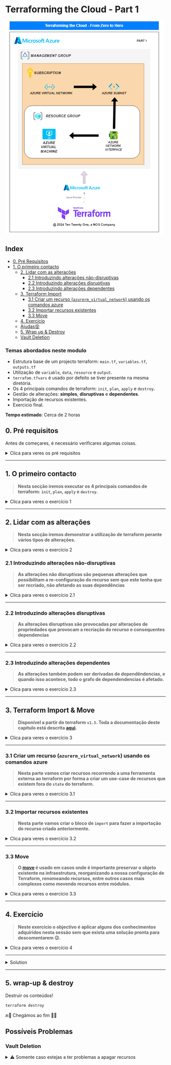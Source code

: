 # Terraforming the Cloud - Part 1

![alt text](/images/terraform_part_1.png)

## Index

- [0. Pré Requisitos](#0-pré-requisitos)
- [1. O primeiro contacto](#1-o-primeiro-contacto)
  - [2. Lidar com as alterações](#2-lidar-com-as-alterações)
    - [2.1 Introduzindo alterações não-disruptivas](#21-introduzindo-alterações-não-disruptivas)
    - [2.2 Introduzindo alterações disruptivas](#22-introduzindo-alterações-disruptivas)
    - [2.3 Introduzindo alterações dependentes](#23-introduzindo-alterações-dependentes)
  - [3. Terraform Import](#3-terraform-import--move)
    - [3.1 Criar um recurso (`azurerm_virtual_network`) usando os comandos azure](#31-criar-um-recurso-azurerm_virtual_network-usando-os-comandos-azure)
    - [3.2 Importar recursos existentes](#32-importar-recursos-existentes)
    - [3.3 Move](#33-move)
  - [4. Exercício](#4-exercício)
  - [Ajudas😵](#ajudas)
  - [5. Wrap up & Destroy](#5-wrap-up--destroy)
  - [Vault Deletion](#vault-deletion)

### Temas abordados neste modulo

- Estrutura base de um projecto terraform: `main.tf`, `variables.tf`, `outputs.tf`
- Utilização de `variable`, `data`, `resource` e `output`.
- `terrafom.tfvars` é usado por defeito se tiver presente na mesma diretória.
- Os 4 principais comandos de terraform: `init`, `plan`, `apply` e `destroy`.
- Gestão de alterações: **simples**, **disruptivas** e **dependentes**.
- Importação de recursos existentes.
- Exercicio final.

**Tempo estimado**: Cerca de 2 horas

## 0. Pré requisitos

Antes de começares, é necessário verificares algumas coisas.

<details>
  <summary>Clica para veres os pré requisitos</summary>

Certifica-te que tens a `azure-cloud-shell` devidamente configurada, correndo o comando:

```bash
source ./scripts/get-azure-credentials.sh
```

Deve dar os valores do `AZURE_SUBSCRIPTION_ID` e `AZURE_TENANT_ID`.

Caso o script não esteja a correr, usar este comando primeiro:

```bash
chmod 100 ./scripts/get-azure-credentials.sh
```

Após isto, podem verificar a subscrição em que se encontram usando este comando:

```bash
az account show --query name -o tsv
```

Na eventualidade da subscrição não ser <subscrição correcta> faz o seguinte comando:

```bash
az account set --subscription $AZURE_SUBSCRIPTION_ID
```

💡 Ao fazerem copy-paste na `Azure Cloud Shell`, aconselhamos a que "colem" os conteúdos com `ctrl+shift+v`.

</details>

---

## 1. O primeiro contacto

> **Nesta secção iremos executar os 4 principais comandos de terraform: `init`, `plan`, `apply` e `destroy`.**

<details><summary>Clica para veres o exercício 1</summary>

### Comando `init`

> _[from docs:](https://www.terraform.io/docs/cli/commands/init.html) The `terraform init` command is used to initialize a working directory containing Terraform configuration files. This is the first command that should be run after writing a new Terraform configuration or cloning an existing one from version control. It is safe to run this command multiple times._

```bash
terraform init
```

### Comando `plan`

> _[from docs:](https://www.terraform.io/docs/cli/commands/plan.html) The `terraform plan` command creates an execution plan, which lets you preview the changes that Terraform plans to make to your infrastructure. By default, when Terraform creates a plan it:_
>
> - _Reading the current state of any already-existing remote objects to make sure that the Terraform state is up-to-date._
> - _Comparing the current configuration to the prior state and noting any differences._
> - _Proposing a set of change actions that should, if applied, make the remote objects match the configuration._

```bash
terraform plan
```

### Comando `apply`

> _[from docs:](https://www.terraform.io/docs/cli/commands/apply.html) The `terraform apply` command executes the actions proposed in a Terraform plan._

```bash
terraform apply
```

⏳ Tempo do apply - 1 min.

Após o apply repara nos seguintes **outputs**

![alt text](/images/outputs.png)

Esta informação diz respeito aos recursos que criaste!

Para verificares que os recursos remotos foram criados utiliza os seguintes comandos:

`Resource Group:`

```bash
az group show --name=$(terraform output -raw my_identifier)-rg
```

### Comando `destroy`

> _[from docs:](https://www.terraform.io/docs/cli/commands/destroy.html) The `terraform destroy` command is a convenient way to destroy all remote objects managed by a particular Terraform configuration._
>
> _While you will typically not want to destroy long-lived objects in a production environment, Terraform is sometimes used to manage ephemeral infrastructure for development purposes, in which case you can use `terraform destroy` to conveniently clean up all of those temporary objects once you are finished with your work._

```bash
terraform destroy
```

Para verificares que os recursos remotos foram destruídos:

`Resource Group:`

```bash
az group show --name=$(terraform output -raw my_identifier)-rg
```

</details>

</details>

---

## 2. Lidar com as alterações

> **Nesta secção iremos demonstrar a utilização de terraform perante vários tipos de alterações.**

<details><summary>Clica para veres o exercício 2</summary>

### Criar uma Máquina Virtual

- Abrir o ficheiro `main.tf`
- Descomentar o bloco referente ao `exercicio 2.` - seleciona o bloco referente ao exercício 2 e de seguida `ctrl+k+u` ou se estiveres num mac `cmd+k+u`.
- Descomentar o bloco referente ao `exercicio 2` no ficheiro `outputs.tf`
- Não te esqueças de salvar o ficheiro depois de fazeres alterações! `ctrl+s` ou se estiveres num mac `cmd+s`.
- ⌛Tempo do apply 1:30 min.

### Assegurar a criação dos recursos (`plan` e `apply`)

```bash
terraform plan
```

```bash
terraform apply
```

Verifica que a virtual machine foi criada!

```hcl

az vm show -g=$(terraform output -raw my_identifier)-rg -n=$(terraform output -raw my_identifier)-vm -d

```

Entra na virtual machine via SSH com o seguinte comando:

```bash
az network bastion ssh -n tf-azure-workshop-bastion --subscription=$(terraform output -raw subscription_id) --resource-group=$(terraform output -raw resource_group) --auth-type AAD --target-resource-id=$(terraform output -raw vm_id)
```

</details>

### 2.1 Introduzindo alterações não-disruptivas

> **As alterações não disruptivas são pequenas alterações que possibilitam a re-configuração do recurso sem que este tenha que ser recriado, não afetando as suas dependências**

<details><summary>Clica para veres o exercício 2.1</summary>

- Edita o ficheiro `main.tf`, localizar o recurso `azurerm_virtual_machine.my_virtual_machine` e descomenta o campo `tags` - define uma tag para a tua vm!
- Guarda as tuas alterações! `ctrl+s` ou se estiveres num mac `cmd+s`.
- ⌛Tempo do apply 30 segundos.

(ie: `tags = {project = terraform_workshop}`)

Executar `terraform plan` e verificar que o Terraform irá efectuar um `update in-place` - isto é uma alteração simples.

```bash
terraform plan
```

Executar `terraform apply`.

```bash
terraform apply
```

</details>

---

### 2.2 Introduzindo alterações disruptivas

> **As alterações disruptivas são provocadas por alterações de propriedades que provocam a recriação do recurso e consequentes dependencias**

<details><summary>Clica para veres o exercício 2.2</summary>

- No ficheiro `main.tf`, localizar o recurso `azurerm_virtual_machine.my_virtual_machine` e alterar o campo `name` para o seguinte: `"${random_pet.this.id}-vm-new"`
- Guarda as tuas alterações! `ctrl+s` ou se estiveres num mac `cmd+s`.
- Executar `terraform plan` e verificar que o Terraform irá efectuar um `replacement` - é uma alteração disruptiva.
- ⌛Tempo do apply 2 min.

```bash
terraform plan
```

Aplicar o `plan`, verificar e acompanhar observando na execução do terraform que irá acontecer um `destroy` seguido de um `create`:

```bash
terraform apply
```

</details>

---

### 2.3 Introduzindo alterações dependentes

> **As alterações também podem ser derivadas de dependêndencias, e quando isso acontece, todo o grafo de dependendencias é afetado.**

<details><summary>Clica para veres o exercício 2.3</summary>

- Editar o ficheiro terraform.tfvars e alterar o valor da variavel `prefix` de `az` para `new`
- Guarda as tuas alterações! `ctrl+s` ou se estiveres num mac `cmd+s`.
- ⌛Tempo do apply 2:30 min.

Executar o `plan` e verificar todo o grafo de dependencias é afetado:

```bash
terraform plan
```

Executar o `apply`:

```bash
terraform apply
```

[Clica aqui caso não consigas prosseguir](#vault-deletion)

_Notem que apenas alterámos uma mera variável..._

> **NOTA: NÃO DESTRUIR OS RECURSOS pois vamos usa-los no próximo passo**

</details>

---

## 3. Terraform Import & Move

> **Disponível a partir do terraform `v1.5`. Toda a documentação deste capítulo está descrita [aqui](https://developer.hashicorp.com/terraform/tutorials/state/state-import).**

<details><summary>Clica para veres o exercício 3</summary>

> _[from docs:](https://developer.hashicorp.com/terraform/tutorials/state/state-import)Terraform supports bringing your existing infrastructure under its management. By importing resources into Terraform, you can consistently manage your infrastructure using a common workflow._
>
> _This is a great way to slowly transition infrastructure to Terraform, or to be able to be confident that you can use Terraform in the future if it potentially doesn't support every feature you need today._

Assegurar que não existem alterações pendentes:

```bash
terraform plan
```

Se o plan apresentar mudanças, façam o apply com o comando:

```bash
terraform apply
```

</details>

---

### 3.1 Criar um recurso (`azurerm_virtual_network`) usando os comandos azure

> **Nesta parte vamos criar recursos recorrendo a uma ferramenta externa ao terraform por forma a criar um use-case de recursos que existem fora do `state` do terraform.**

<details><summary>Clica para veres o exercício 3.1</summary>

O objetivo é simular recursos que já existiam para que os possamos _terraformar_.

Criar uma **Virtual Network**:

```bash
az network vnet create --name=$(terraform output -raw my_identifier)-vnet --subscription=$(terraform output -raw subscription_id) --resource-group=$(terraform output -raw my_identifier)-rg
```

- ⌛Tempo para a criação do recurso 30 segundos.

</details>

---

### 3.2 Importar recursos existentes

> **Nesta parte vamos criar o bloco de `import` para fazer a importação do recurso criado anteriormente.**

<details><summary>Clica para veres o exercício 3.2</summary>

> O processo de importação de recursos consiste em duas partes:

- Obtenção da informação do recurso na cloud.
- Criação de um bloco `import` que irá indicar ao terraform que o recurso já existe e que o mesmo deve ser gerido pelo terraform.
- ⌛Tempo do apply - 10 segundos.

O primeiro passo da importação de recursos é [declarar a importação dos mesmos](https://developer.hashicorp.com/terraform/tutorials/state/state-import).

Para isto, [temos que definir o bloco `import`](https://developer.hashicorp.com/terraform/tutorials/state/state-import#define-import-block), que necessita de dois argumentos:

- `id`: o id do recurso a importar do lado de Azure
- `to`: o identificador terraform do recurso a importar

Exemplo de um bloco `import`:

```hcl
 import {
   id = "/subscriptions/$(terraform output -raw subscription_id)/resourceGroups/${azurerm_resource_group.default.name}/providers/Microsoft.Network/virtualNetworks/${random_pet.this.id}-vnet"
   to = azurerm_virtual_network.my_imported_vnet
 }
```

- Para o exercicio que segue, vamos ao ficheiro `import-exercise.tf` descomentar os blocos `import { ... }`
- Vai também ao ficheiro `outputs.tf` e descomenta o bloco referente ao exercício `3.2`.
- Não te esqueças de gravar as tuas alterações com `ctrl+s` ou se estiveres num mac `cmd+s`.

- O que estamos a fazer é a definir um bloco de `import` em que especificamos o recurso a importar e o seu destino.
- Temos no entanto de definir o destino do mesmo para que possamos alojar o recurso e passar a geri-lo por terraform, é essa a razão pela qual definimos um bloco de `resource` no `ìmport-exercise.tf`.

---

Vamos então correr o `plan`.

```bash
terraform plan
```

Por fim, o `apply` para executar a operação planeada:

```bash
terraform apply
```

Agora, se tentarmos agora fazer `plan` novamente, vamos verificar que o terraform indica que não tem alterações à infraestrutura, confirmando que os recursos foram importados som sucesso.

Testar o `plan`:

```bash
terraform plan
```

**E se não soubessemos a informação referente ao recurso que queriamos importar?**

Antes de efetuar a importação precisamos de obter o `id` do recurso a importar do lado de Azure tal como descrito nas instruções de importação para o recurso [`azurerm_virtual_network`](https://registry.terraform.io/providers/hashicorp/azurerm/latest/docs/resources/virtual_network#import).

Existem várias formas para obter o `id` dos recursos, neste exemplo usamos os comandos `azure`:

Obter o `id` para a `azurerm_virtual_network`:

```bash
az network vnet show -n=$(terraform output -raw my_identifier)-vnet -g=$(terraform output -raw my_identifier)-rg
```

</details>

---

### 3.3 Move

> **O [move](https://developer.hashicorp.com/terraform/cli/state/move) é usado em casos onde é importante preservar o objeto existente na infraestrutura, reorganizando a nossa configuração de Terraform, renomeando recursos, entre outros casos mais complexos como movendo recursos entre módulos.**

<details><summary>Clica para veres o exercício 3.3</summary>

Vamos agora supôr que queremos mudar o nome dum recurso em terraform. Se formos mudar o nome do recurso, o terraform irá considerar que estamos a destruir o recurso anterior e a querer criar um novo com as mesmas especificações.

Para evitar esse comportamento, uma vez que não queremos destruir o recurso, vamos usar o `move`.

- Criar um novo random.pet
- novo plan
- novo apply
- descomentar o move e trocar o nome do random.pet.

```bash
moved {
  from = <nome_do_recurso_a_mudar>
  to = <novo_nome_do_recurso>
}
```

Vamos mudar o nome do recurso `azurerm_virtual_network` para `my_imported_vnet_new` e descomentar o bloco de move.

Agora, o `terraform plan` em vez de destruir um recurso e criar um novo, deve apresentar o seguinte:

![alt text](/images/plan_moved_example.png)

Desta forma, conseguimos manter o mesmo objeto e mudar o seu nome, sem ter de o destruir!

</details>

---

## 4. Exercício

> **Neste exercicio o objectivo é aplicar alguns dos conhecimentos adquiridos nesta sessão sem que exista uma solução pronta para descomentarem 😉.**

<details><summary>Clica para veres o exercício 4</summary>

Prentende-se o seguinte:

- 👉 Criar uma Azure Assigned Identity com os seguintes requisitos:
  - `name` deverá ser prefixada com valor definido no recurso `random_pet.this.id` para evitar colisões de nomes
- 👉 Criar uma Azure Virtual Machine com os seguintes requisitos:
  - Nome da máquina deverá ser prefixado com valor definido no recurso `random_pet.this.id` para evitar colisões de nomes
  - Tipo de máquina: `Standard_B1s`
  - Zona: `westeurope`
  - Deverá conter uma tag (`project = terraform-part-1`)
  - A rede (`subnetwork`) onde a VM vai correr fica ao vosso critério: podem criar uma nova, ou podem usar as já existentes.
  - A máquina deverá correr com a `azurerm_user_assigned_identity` previamente criada.
  - 👉 Devem fazer o exercicio no ficheiro `final-exercise.tf`.

---

### Ajudas😵

💡 Usem a pesquisa no terraform registry / azure para saberem mais informação acerca dos recursos que estão a usar:

- [`azurerm_user_assigned_identity`](https://registry.terraform.io/providers/hashicorp/azurerm/latest/docs/resources/user_assigned_identity)
- [`azurerm_virtual_machine`](https://registry.terraform.io/providers/hashicorp/azurerm/latest/docs/resources/linux_virtual_machine)
- [`azurerm_network_interface`](https://registry.terraform.io/providers/hashicorp/azurerm/latest/docs/resources/network_interface)
- [`azurerm_subnet`](https://registry.terraform.io/providers/hashicorp/azurerm/latest/docs/resources/subnet)

💡 Uma subnet já existente poderá ser `data.azurerm_subnet.my_subnet.id`.

</details>

---

<details>
  <summary>Solution</summary>

```hcl
resource "azurerm_user_assigned_identity" "uai" {
resource_group_name = azurerm_resource_group.default.name
location            = azurerm_resource_group.default.location
name                = "${random_pet.this.id}-uai"
}

resource "azurerm_linux_virtual_machine" "final_exercise_machine" {
name                            = "${random_pet.this.id}-vm-new"
location                        = var.region
resource_group_name             = azurerm_resource_group.default.name
size                            = "Standard_B1ls"
admin_username                  = "adminuser"
admin_password                  = "Password1234!"
disable_password_authentication = false
os_disk {
  caching              = "ReadWrite"
  storage_account_type = "Standard_LRS"
}
source_image_reference {
  publisher = "Canonical"
  offer     = "UbuntuServer"
  sku       = "16.04-LTS"
  version   = "latest"
}
identity {
  type = "UserAssigned"
  identity_ids = [
    azurerm_user_assigned_identity.uai.id
  ]
}
tags = {
  ## Example
  # environment = "staging"
}
lifecycle {
  ignore_changes = [
    identity
  ]
}
network_interface_ids = [
  azurerm_network_interface.final_exercise_nic.id
]

}

resource "azurerm_network_interface" "final_exercise_nic" {
name                = "${random_pet.this.id}-nic"
location            = var.region
resource_group_name = azurerm_resource_group.default.name

ip_configuration {
  name                          = "internal"
  subnet_id                     = data.azurerm_subnet.my_subnet.id
  private_ip_address_allocation = "Dynamic"
}
}

data "azurerm_subnet" "my_subnet" {
name                 = "${random_pet.this.id}-subnet"
virtual_network_name = "tf-azure-workshop-vnet"
resource_group_name  = "tf-azure-workshop-rg"
}
```

</details>

---

## 5. wrap-up & destroy

Destruir os conteúdos!

```bash
terraform destroy
```

🔚🏁 Chegámos ao fim 🏁🔚

## Possíveis Problemas

### Vault Deletion

<details>
  <summary>⚠️ Somente caso estejas a ter problemas a apagar recursos </summary>

Na eventualidade de o `terraform destroy` estar a demorar mais tempo do que o expectável é necessário vermos se não foi criado um `vault` – isto pode impedir a destruição de recursos de acontecer conforme planeado.

- Para garantirmos que tal não acontece temos de ir ao nosso `resource group`.

![alt text](/images/check_rg.png)

- Certifica-te que a subscrição em que estás a procurar é aquela em que criaste o teu `resource group`, quando o encontrares seleciona-o.

![alt text](/images/choose_rg.png)

- Na eventualidade deste recurso existir dentro do teu `resource-group` é necessário remove-lo para que possas prosseguir. Para tal, clica no recurso do `Vault`.

![alt text](/images/choose_vault.png)

- À esquerda, seleciona a opção de `settings` e a seguir `properties`.
  Entre as opções procura pela opção `Soft Delete and security settings`, clica em update.

![alt text](/images/soft_delete.png)

- Uma vez na janela dos settings do `soft delete` retira o ☑️ destas opções – isto vai-te permitir fazer delete do recurso.

![alt text](/images/soft_settings.png)

- O resultado final há de ser algo semelhante a este exemplo. Não te esqueças de clicar no botão de update para confirmares as tuas alterações.

![alt text](/images/update_settings.png)

- Antes de o apagarmos temos de verificar se este `vault` tem backups armazenados para algum dos recursos que criámos. Regressa à tab de `overview`.

![alt text](/images/overview.png)

- Entra na opção de `backup`.

![alt text](/images/backup.png)

- Faz scroll até encontrares a informação relativa ao uso do recurso. Como podes ver, o `vault` está a assegurar o `backup` de 1 recurso – para veres em maior detalhe clica nessa opção.

![alt text](/images/backup_items.png)

- Neste caso, o `backup` diz respeito à `virtual machine` que criámos anteriormente. Clica nesse `backup`.

![alt text](/images/backup_items_count.png)

- Como podes ver, temos um `backup` dessa `virtual machine`, temos de clicar nas opções do recurso.

![alt text](/images/vault_options.png)

Clica na opção – stop `backup`.

![alt text](/images/vault_optionsx2.png)

- Aqui, altera a opção de `Stop backup level` para `Delete backup data`. Em caso de dúvida quanto ao nome do recurso podes comprovar o nome do mesmo no canto superior esquerdo – como na imagem. Quando tiveres pronto, clica em `Stop backup`.

![alt text](/images/stop_backup.png)

- Podes utilizar o botão de `refresh` para verificar que os recursos foram destruídos.

![alt text](/images/refresh.png)

- Regressa ao teu `resource group` e destrói o `vault`, para que possas prosseguir. Clica no nome do teu `resource group`.

![alt text](/images/back_to_rg.png)

- Seleciona o recurso do `Vault` existente e nas opções escolhe `delete`.

![alt text](/images/vault_delete.png)

Escreve `delete` e confirma a remoção do recurso.

![alt text](/images/delete_vault_resource.png)

Podes agora voltar à Cloud Shell e fazer o comando `terraform destroy` para continuares com a destruição dos restantes recursos.

</details>

<!-- markdownlint-disable-file MD013 -->
<!-- markdownlint-disable-file MD033 -->
